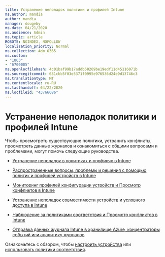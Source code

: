 ```yaml
---
title: Устранение неполадок политики и профилей Intune
ms.author: mandia
author: mandia
manager: dougeby
ms.date: 04/21/2020
ms.audience: Admin
ms.topic: article
ROBOTS: NOINDEX, NOFOLLOW
localization_priority: Normal
ms.collection: Adm_O365
ms.custom:
- "1063"
- "6700005"
ms.openlocfilehash: 4c01baf99b17addb50209be19edf11d45116071b
ms.sourcegitcommit: 631cbb5f03e5371f0995e976536d24e9d13746c3
ms.translationtype: MT
ms.contentlocale: ru-RU
ms.lasthandoff: 04/22/2020
ms.locfileid: "43766686"
---
```

# <a name="troubleshooting-intune-policy-and-profiles"></a>Устранение неполадок политики и профилей Intune

Чтобы просмотреть существующие политики, устранить конфликты, просмотреть данные журналов и ознакомиться с общими вопросами и проблемами, могут помочь следующие руководства.

- [Устранение неполадок в политиках и профилях в Intune](https://docs.microsoft.com/intune/troubleshoot-policies-in-microsoft-intune)

- [Распространенные вопросы, проблемы и решения с помощью политик и профилей устройств в Intune](https://docs.microsoft.com/intune/device-profile-troubleshoot)

- [Мониторинг профилей конфигурации устройств и Просмотр конфликтов в Intune](https://docs.microsoft.com/intune/device-profile-monitor)

- [Устранение неполадок совместимости устройств и условного доступа в Intune](https://docs.microsoft.com/intune/troubleshoot-conditional-access)

- [Наблюдение за политиками соответствия и Просмотр конфликтов в Intune](https://docs.microsoft.com/intune/compliance-policy-monitor)

- [Отправка данных журнала Intune в хранилище Azure, концентраторы событий или аналитику журналов](https://docs.microsoft.com/intune/review-logs-using-azure-monitor)

Ознакомьтесь с обзором, чтобы [настроить устройства](https://docs.microsoft.com/intune/device-profiles) или [использовать политики соответствия](https://docs.microsoft.com/intune/device-compliance-get-started).